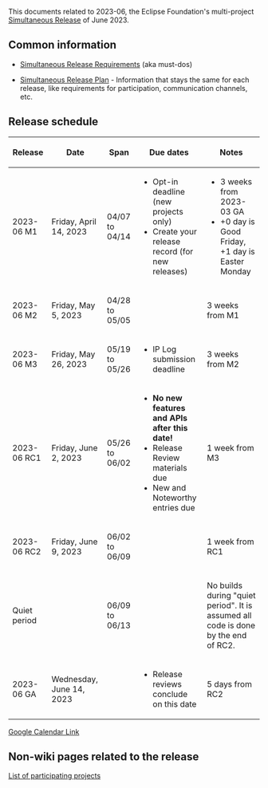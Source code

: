 This documents related to 2023-06, the Eclipse Foundation's
multi-project [Simultaneous Release](../Simultaneous_Release.md) of
June 2023.

## Common information

-   [Simultaneous Release
    Requirements](Simultaneous_Release_Requirements.md)
    (aka must-dos)

<!-- -->

-   [Simultaneous Release
    Plan](Simultaneous_Release_Plan.md) - Information
    that stays the same for each release, like requirements for
    participation, communication channels, etc.

## Release schedule

<table>
<thead>
<tr class="header">
<th><p>Release</p></th>
<th><p>Date</p></th>
<th><p>Span</p></th>
<th><p>Due dates</p></th>
<th><p>Notes</p></th>
</tr>
</thead>
<tbody>
<tr class="odd">
<td><p>2023-06 M1</p></td>
<td><p>Friday, April 14, 2023</p></td>
<td><p>04/07 to 04/14</p></td>
<td><ul>
<li>Opt-in deadline (new projects only)</li>
<li>Create your release record (for new releases)</li>
</ul></td>
<td><ul>
<li>3 weeks from 2023-03 GA</li>
<li>+0 day is Good Friday, +1 day is Easter Monday</li>
</ul></td>
</tr>
<tr class="even">
<td><p>2023-06 M2</p></td>
<td><p>Friday, May 5, 2023</p></td>
<td><p>04/28 to 05/05</p></td>
<td></td>
<td><p>3 weeks from M1</p></td>
</tr>
<tr class="odd">
<td><p>2023-06 M3</p></td>
<td><p>Friday, May 26, 2023</p></td>
<td><p>05/19 to 05/26</p></td>
<td><ul>
<li>IP Log submission deadline</li>
</ul></td>
<td><p>3 weeks from M2</p></td>
</tr>
<tr class="even">
<td><p>2023-06 RC1</p></td>
<td><p>Friday, June 2, 2023</p></td>
<td><p>05/26 to 06/02</p></td>
<td><ul>
<li><strong>No new features and APIs after this date!</strong></li>
<li>Release Review materials due</li>
<li>New and Noteworthy entries due</li>
</ul></td>
<td><p>1 week from M3</p></td>
</tr>
<tr class="odd">
<td><p>2023-06 RC2</p></td>
<td><p>Friday, June 9, 2023</p></td>
<td><p>06/02 to 06/09</p></td>
<td></td>
<td><p>1 week from RC1</p></td>
</tr>
<tr class="even">
<td><p>Quiet period</p></td>
<td></td>
<td><p>06/09 to 06/13</p></td>
<td></td>
<td><p>No builds during "quiet period". It is assumed all code is done
by the end of RC2.</p></td>
</tr>
<tr class="odd">
<td><p>2023-06 GA</p></td>
<td><p>Wednesday, June 14, 2023</p></td>
<td></td>
<td><ul>
<li>Release reviews conclude on this date</li>
</ul></td>
<td><p>5 days from RC2</p></td>
</tr>
</tbody>
</table>

<!-- googlecalendar width="600" height="400" title="Planning Council Calendar">gchs7nm4nvpm837469ddj9tjlk@group.calendar.google.com&dates=20230601%2F20230630</googlecalendar -->
[Google Calendar Link](https://calendar.google.com/calendar/embed?src=gchs7nm4nvpm837469ddj9tjlk@group.calendar.google.com&dates=20230601%2F20230630&hl=en&mode=AGENDA)

## Non-wiki pages related to the release

[List of participating
projects](http://www.eclipse.org/projects/releases/releases.php?release=2023-06)

